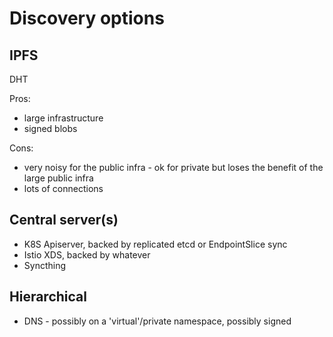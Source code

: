 # Discovery options

## IPFS

DHT

Pros:
- large infrastructure
- signed blobs

Cons:
- very noisy for the public infra - ok for private but loses the benefit
of the large public infra
- lots of connections

## Central server(s)

- K8S Apiserver, backed by replicated etcd or EndpointSlice sync
- Istio XDS, backed by whatever
- Syncthing

## Hierarchical

- DNS - possibly on a 'virtual'/private namespace, possibly signed

